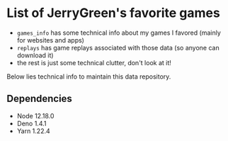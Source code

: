 # List of JerryGreen's favorite games

- `games_info` has some technical info about my games I favored (mainly for websites and apps)
- `replays` has game replays associated with those data (so anyone can download it)
- the rest is just some technical clutter, don't look at it!

Below lies technical info to maintain this data repository.

## Dependencies

- Node 12.18.0
- Deno 1.4.1
- Yarn 1.22.4
